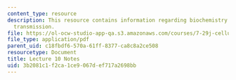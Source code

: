 ```yaml
---
content_type: resource
description: This resource contains information regarding biochemistry of synaptic
  transmission.
file: https://ol-ocw-studio-app-qa.s3.amazonaws.com/courses/7-29j-cellular-neurobiology-spring-2012/3b2081c1f2ca1ce9067def717a2698bb_MIT7_29JS12_lecture10.pdf
file_type: application/pdf
parent_uid: c18fbdf6-570a-61ff-8377-ca8c8a2ce508
resourcetype: Document
title: Lecture 10 Notes
uid: 3b2081c1-f2ca-1ce9-067d-ef717a2698bb
---
```

